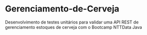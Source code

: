 # Gerenciamento-de-Cerveja
Desenvolvimento de testes unitários para validar uma API REST de gerenciamento estoques de cerveja com o Bootcamp NTTData Java
